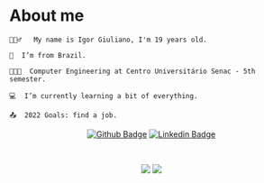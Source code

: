 # About me
  
<div align="start">
  <div>
    
    🚶🏻‍♂️   My name is Igor Giuliano, I'm 19 years old.
    
    🏡  I’m from Brazil.
    
    👨🏻‍🎓  Computer Engineering at Centro Universitário Senac - 5th semester.
    
    💻  I’m currently learning a bit of everything.
    
    📤  2022 Goals: find a job.
    
  </div>
</div>
<div align="center">
  
[![Github Badge](https://img.shields.io/badge/-Github-000?style=flat-square&logo=Github&logoColor=white&link=https://github.com/IgorGiuliano/)](https://github.com/IgorGiuliano/)
[![Linkedin Badge](https://img.shields.io/badge/-LinkedIn-blue?style=flat-square&logo=Linkedin&logoColor=white&link=https://br.linkedin.com/in/igor-giuliano)](https://br.linkedin.com/in/igor-giuliano)

</div>
<br>

<div align="center">
  
  [![](https://github-readme-stats.vercel.app/api?username=IgorGiuliano&count_private=true&theme=tokyonight&show_icons=true&hide_border=true)](https://github.com/IgorGiuliano/)
  [![](https://github-readme-stats.vercel.app/api/top-langs/?username=IgorGiuliano&theme=tokyonight&hide_border=true)](https://github.com/IgorGiuliano/)
  
</div>

  
<!--
**IgorGiuliano/IgorGiuliano** is a ✨ _special_ ✨ repository because its `README.md` (this file) appears on your GitHub profile.
-->
